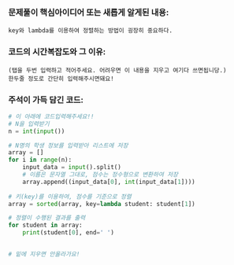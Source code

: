 ### 문제풀이 핵심아이디어 또는 새롭게 알게된 내용: 
    key와 lambda를 이용하여 정렬하는 방법이 굉장히 중요하다.
    
### 코드의 시간복잡도와 그 이유:
    (탭을 두번 입력하고 적어주세요. 어려우면 이 내용을 지우고 여기다 쓰면됩니당.)
    한두줄 정도로 간단히 입력해주시면돼요!
    
    
### 주석이 가득 담긴 코드:
```python
# 이 아래에 코드입력해주세요!!
# N을 입력받기
n = int(input())

# N명의 학생 정보를 입력받아 리스트에 저장
array = []
for i in range(n):
    input_data = input().split()
    # 이름은 문자열 그대로, 점수는 정수형으로 변환하여 저장
    array.append((input_data[0], int(input_data[1])))
    
# 키(key)를 이용하여, 점수를 기준으로 정렬
array = sorted(array, key=lambda student: student[1])

# 정렬이 수행된 결과를 출력
for student in array:
    print(student[0], end=' ')
    

# 밑에 지우면 안올라가요!
```
